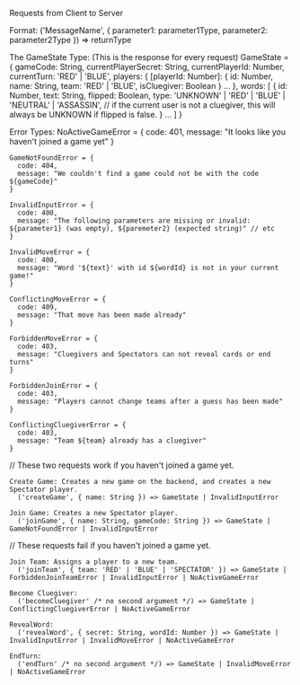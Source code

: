 Requests from Client to Server

  Format:
    ('MessageName', { parameter1: parameter1Type, parameter2: parameter2Type }) => returnType

  The GameState Type: (This is the response for every request)
    GameState = {
      gameCode: String,
      currentPlayerSecret: String,
      currentPlayerId: Number,
      currentTurn: 'RED' | 'BLUE',
      players: {
        [playerId: Number]: { id: Number, name: String, team: 'RED' | 'BLUE', isCluegiver: Boolean }
        ...
      },
      words: [
        {
          id: Number,
          text: String,
          flipped: Boolean,
          type: 'UNKNOWN' | 'RED' | 'BLUE' | 'NEUTRAL' | 'ASSASSIN', // if the current user is not a cluegiver, this will always be UNKNOWN if flipped is false.
        }
        ...
      ]
    }

  Error Types:
    NoActiveGameError = {
      code: 401,
      message: "It looks like you haven't joined a game yet"
    }

    GameNotFoundError = {
      code: 404,
      message: "We couldn't find a game could not be with the code ${gameCode}"
    }

    InvalidInputError = {
      code: 400,
      message: "The following parameters are missing or invalid: ${parameter1} (was empty), ${paremeter2} (expected string)" // etc
    }

    InvalidMoveError = {
      code: 400,
      message: "Word '${text}' with id ${wordId} is not in your current game!"
    }

    ConflictingMoveError = {
      code: 409,
      message: "That move has been made already"
    }

    ForbiddenMoveError = {
      code: 403,
      message: "Cluegivers and Spectators can not reveal cards or end turns"
    }

    ForbiddenJoinError = {
      code: 403,
      message: "Players cannot change teams after a guess has been made"
    }

    ConflictingCluegiverError = {
      code: 403,
      message: "Team ${team} already has a cluegiver"
    }



  // These two requests work if you haven't joined a game yet.

    Create Game: Creates a new game on the backend, and creates a new Spectator player.
      ('createGame', { name: String }) => GameState | InvalidInputError

    Join Game: Creates a new Spectator player.
      ('joinGame', { name: String, gameCode: String }) => GameState | GameNotFoundError | InvalidInputError



  // These requests fail if you haven't joined a game yet.

    Join Team: Assigns a player to a new team. 
      ('joinTeam', { team: 'RED' | 'BLUE' | 'SPECTATOR' }) => GameState | ForbiddenJoinTeamError | InvalidInputError | NoActiveGameError

    Become Cluegiver:
      ('becomeCluegiver' /* no second argument */) => GameState | ConflictingCluegiverError | NoActiveGameError

    RevealWord:
      ('revealWord', { secret: String, wordId: Number }) => GameState | InvalidInputError | InvalidMoveError | NoActiveGameError

    EndTurn:
      ('endTurn' /* no second argument */) => GameState | InvalidMoveError | NoActiveGameError
